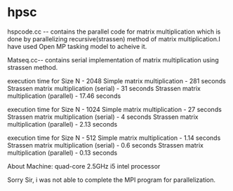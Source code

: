 hpsc
====

hspcode.cc -- contains the parallel code for matrix multiplication which is done by parallelizing recursive(strassen) method of matrix multiplication.I have used Open MP tasking model to acheive it.

Matseq.cc-- contains serial implementation of matrix multiplication using strassen method.

execution time for Size N - 2048
Simple matrix multiplication - 281 seconds
Strassen matrix multiplication (serial) - 31 seconds
Strassen matrix multiplication (parallel) - 17.46 seconds

execution time for Size N - 1024 
Simple matrix multiplication - 27 seconds
Strassen matrix multiplication (serial) - 4 seconds
Strassen matrix multiplication (parallel) - 2.13 seconds

execution time for Size N - 512
Simple matrix multiplication - 1.14 seconds
Strassen matrix multiplication (serial) - 0.6 seconds
Strassen matrix multiplication (parallel) - 0.13 seconds


About Machine:
quad-core 2.5GHz i5 intel processor





Sorry Sir, i was not able to complete the MPI program for parallelization.






